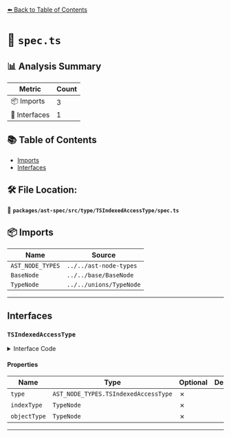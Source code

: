 [⬅️ Back to Table of Contents](../../../../../index.md)

# 📄 `spec.ts`

## 📊 Analysis Summary

| Metric | Count |
|--------|-------|
| 📦 Imports | 3 |
| 📐 Interfaces | 1 |

## 📚 Table of Contents

- [Imports](#imports)
- [Interfaces](#interfaces)

## 🛠️ File Location:
📂 **`packages/ast-spec/src/type/TSIndexedAccessType/spec.ts`**

## 📦 Imports

| Name | Source |
|------|--------|
| `AST_NODE_TYPES` | `../../ast-node-types` |
| `BaseNode` | `../../base/BaseNode` |
| `TypeNode` | `../../unions/TypeNode` |


---

## Interfaces

### `TSIndexedAccessType`

<details><summary>Interface Code</summary>

```ts
export interface TSIndexedAccessType extends BaseNode {
  type: AST_NODE_TYPES.TSIndexedAccessType;
  indexType: TypeNode;
  objectType: TypeNode;
}
```
</details>

#### Properties

| Name | Type | Optional | Description |
|------|------|----------|-------------|
| `type` | `AST_NODE_TYPES.TSIndexedAccessType` | ✗ |  |
| `indexType` | `TypeNode` | ✗ |  |
| `objectType` | `TypeNode` | ✗ |  |


---
